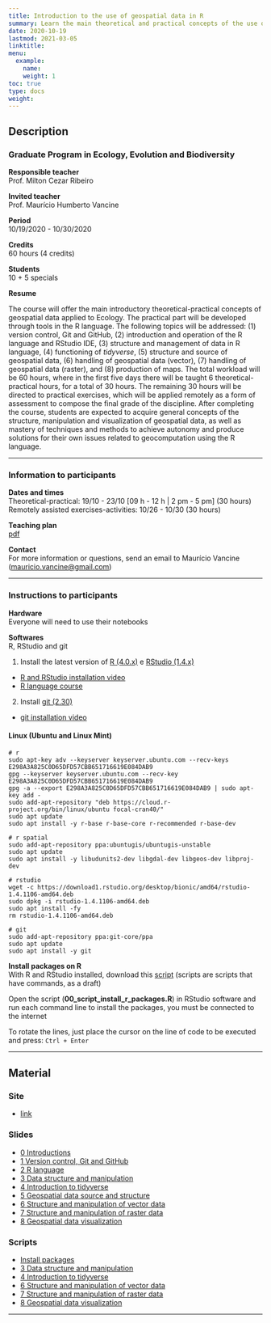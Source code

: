 ```yaml
---
title: Introduction to the use of geospatial data in R
summary: Learn the main theoretical and practical concepts of the use of geospatial data with R applied to Ecology
date: 2020-10-19
lastmod: 2021-03-05
linktitle:
menu:
  example:
    name: 
    weight: 1
toc: true
type: docs
weight: 
---
```


## Description

### Graduate Program in Ecology, Evolution and Biodiversity

**Responsible teacher**  
Prof. Milton Cezar Ribeiro

**Invited teacher**  
Prof. Maurício Humberto Vancine

**Period**  
10/19/2020 - 10/30/2020

**Credits**  
60 hours (4 credits)

**Students**  
10 + 5 specials

**Resume**  

The course will offer the main introductory theoretical-practical concepts of geospatial data applied to Ecology. The practical part will be developed through tools in the R language. The following topics will be addressed: (1) version control, Git and GitHub, (2) introduction and operation of the R language and RStudio IDE, (3) structure and management of data in R language, (4) functioning of *tidyverse*, (5) structure and source of geospatial data, (6) handling of geospatial data (vector), (7) handling of geospatial data (raster), and (8) production of maps. The total workload will be 60 hours, where in the first five days there will be taught 6 theoretical-practical hours, for a total of 30 hours. The remaining 30 hours will be directed to practical exercises, which will be applied remotely as a form of assessment to compose the final grade of the discipline. After completing the course, students are expected to acquire general concepts of the structure, manipulation and visualization of geospatial data, as well as mastery of techniques and methods to achieve autonomy and produce solutions for their own issues related to geocomputation using the R language.

---

### Information to participants

**Dates and times**  
Theoretical-practical: 19/10 - 23/10 [09 h - 12 h | 2 pm - 5 pm] (30 hours)  
Remotely assisted exercises-activities: 10/26 - 10/30 (30 hours)

**Teaching plan**  
[pdf](https://github.com/mauriciovancine/disciplina-analise-geoespacial-r/blob/master/00_plano_ensino/plano_ensino_analise_geoespacial_r.pdf)

**Contact**  
For more information or questions, send an email to Maurício Vancine (mauricio.vancine@gmail.com)

---

### Instructions to participants

**Hardware**  
Everyone will need to use their notebooks

**Softwares**  
R, RStudio and git  

1. Install the latest version of [R (4.0.x)](https://www.r-project.org) e [RStudio (1.4.x)](https://www.rstudio.com)
- [R and RStudio installation video](https://youtu.be/l1bWvZMNMCM)  
- [R language course](https://www.youtube.com/playlist?list=PLucm8g_ezqNq0RMHvzZ8M32xhopFhmsr6)

2. Install [git (2.30)](https://git-scm.com/downloads)
- [git installation video](https://youtu.be/QSfHNEiBd2k)  

#### Linux (Ubuntu and Linux Mint)

```
# r
sudo apt-key adv --keyserver keyserver.ubuntu.com --recv-keys E298A3A825C0D65DFD57CBB651716619E084DAB9
gpg --keyserver keyserver.ubuntu.com --recv-key E298A3A825C0D65DFD57CBB651716619E084DAB9
gpg -a --export E298A3A825C0D65DFD57CBB651716619E084DAB9 | sudo apt-key add -
sudo add-apt-repository "deb https://cloud.r-project.org/bin/linux/ubuntu focal-cran40/"
sudo apt update
sudo apt install -y r-base r-base-core r-recommended r-base-dev

# r spatial
sudo add-apt-repository ppa:ubuntugis/ubuntugis-unstable
sudo apt update
sudo apt install -y libudunits2-dev libgdal-dev libgeos-dev libproj-dev

# rstudio
wget -c https://download1.rstudio.org/desktop/bionic/amd64/rstudio-1.4.1106-amd64.deb
sudo dpkg -i rstudio-1.4.1106-amd64.deb
sudo apt install -fy
rm rstudio-1.4.1106-amd64.deb

# git
sudo add-apt-repository ppa:git-core/ppa 
sudo apt update
sudo apt install -y git
```

**Install packages on R**  
With R and RStudio installed, download this [script](https://github.com/mauriciovancine/disciplina-analise-geoespacial-r/blob/master/02_scripts/00_script_install_packages.R) (scripts are scripts that have commands, as a draft)

Open the script (**00_script_install_r_packages.R**) in RStudio software and run each command line to install the packages, you must be connected to the internet

To rotate the lines, just place the cursor on the line of code to be executed and press: `Ctrl + Enter`

---

## Material

### Site
- [link](https://mauriciovancine.github.io/disciplina-analise-geoespacial-r/)

### Slides

- [0 Introductions](https://mauriciovancine.github.io/disciplina-analise-geoespacial-r/01_aulas/00_pres_intro_geocomp_r.html)
- [1 Version control, Git and GitHub](https://mauriciovancine.github.io/disciplina-analise-geoespacial-r/01_aulas/01_pres_intro_geocomp_r.html)
- [2 R language](https://mauriciovancine.github.io/disciplina-analise-geoespacial-r/01_aulas/02_pres_intro_geocomp_r.html)
- [3 Data structure and manipulation](https://mauriciovancine.github.io/disciplina-analise-geoespacial-r/01_aulas/03_pres_intro_geocomp_r.html)
- [4 Introduction to tidyverse](https://mauriciovancine.github.io/disciplina-analise-geoespacial-r/01_aulas/04_pres_intro_geocomp_r.html)
- [5 Geospatial data source and structure](https://mauriciovancine.github.io/disciplina-analise-geoespacial-r/01_aulas/05_pres_intro_geocomp_r.html)
- [6 Structure and manipulation of vector data](https://mauriciovancine.github.io/disciplina-analise-geoespacial-r/01_aulas/06_pres_intro_geocomp_r.html)
- [7 Structure and manipulation of raster data](https://mauriciovancine.github.io/disciplina-analise-geoespacial-r/01_aulas/07_pres_intro_geocomp_r.html)
- [8 Geospatial data visualization](https://mauriciovancine.github.io/disciplina-analise-geoespacial-r/01_aulas/08_pres_intro_geocomp_r.html)

### Scripts

- [Install packages](https://github.com/mauriciovancine/disciplina-analise-geoespacial-r/blob/master/02_scripts/00_script_install_packages.R)
- [3 Data structure and manipulation](https://github.com/mauriciovancine/disciplina-analise-geoespacial-r/blob/master/02_scripts/03_script_intro_geocomp_r.R)
- [4 Introduction to tidyverse](https://github.com/mauriciovancine/disciplina-analise-geoespacial-r/blob/master/02_scripts/04_script_intro_geocomp_r.R)
- [6 Structure and manipulation of vector data](https://github.com/mauriciovancine/disciplina-analise-geoespacial-r/blob/master/02_scripts/06_script_intro_geocomp_r.R)
- [7 Structure and manipulation of raster data](https://github.com/mauriciovancine/disciplina-analise-geoespacial-r/blob/master/02_scripts/07_script_intro_geocomp_r.R)
- [8 Geospatial data visualization](https://github.com/mauriciovancine/disciplina-analise-geoespacial-r/blob/master/02_scripts/08_script_intro_geocomp_r.R)

---
